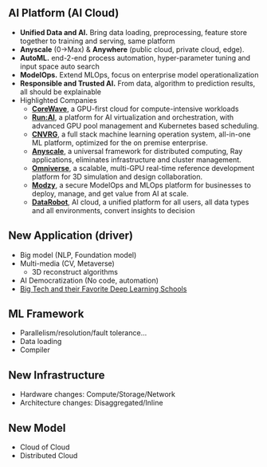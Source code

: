 ##  **AI Platform (AI Cloud)**
  * **Unified Data and AI.** Bring data loading, preprocessing, feature store together to training and serving, same platform
  * **Anyscale** (0->Max) & **Anywhere** (public cloud, private cloud, edge).
  * **AutoML.** end-2-end process automation, hyper-parameter tuning and input space auto search
  * **ModelOps.** Extend MLOps, focus on enterprise model operationalization
  * **Responsible and Trusted AI.** From data, algorithm to prediction results, all should be explainable
  * Highlighted Companies
     * [**CoreWave**](https://blog.coreweave.com/coreweave_nvidia), a GPU-first cloud for compute-intensive workloads
     * [**Run:AI**](https://www.run.ai/), a platform for AI virtualization and orchestration, with advanced GPU pool management and Kubernetes based scheduling.
     * [**CNVRG**](https://cnvrg.io/), a full stack machine learning operation system, all-in-one ML platform, optimized for the on premise enterprise.
     * [**Anyscale**](https://www.anyscale.com/ray-open-source), a universal framework for distributed computing, Ray applications, eliminates infrastructure and cluster management.
     * [**Omniverse**](https://developer.nvidia.com/nvidia-omniverse-platform), a scalable, multi-GPU real-time reference development platform for 3D simulation and design collaboration.
     * [**Modzy**](https://www.modzy.com/), a secure ModelOps and MLOps platform for businesses to deploy, manage, and get value from AI at scale.
     * [**DataRobot**](https://www.datarobot.com/), AI cloud, a unified platform for all users, all data types and all environments, convert insights to decision



##  **New Application (driver)**
  * Big model (NLP, Foundation model)
  * Multi-media (CV, Metaverse)
     * 3D reconstruct algorithms
  * AI Democratization (No code, automation)
  * [Big Tech and their Favorite Deep Learning Schools](https://thesequence.substack.com/p/-big-tech-and-their-favorite-deep?utm_source=substack&utm_medium=email&utm_content=share&token=eyJ1c2VyX2lkIjoyOTUwMTI2MCwicG9zdF9pZCI6NDE1MTA1OTAsIl8iOiI4WEh2diIsImlhdCI6MTYzMjA3NTI0NiwiZXhwIjoxNjMyMDc4ODQ2LCJpc3MiOiJwdWItNTQzMDkiLCJzdWIiOiJwb3N0LXJlYWN0aW9uIn0.uLSlBC6p4zucSQzOaRjxxWCeSrqSg9IRcvn7OVrl1RY)

## **ML Framework**
  * Parallelism/resolution/fault tolerance...
  * Data loading
  * Compiler



## **New Infrastructure**
  * Hardware changes: Compute/Storage/Network
  * Architecture changes: Disaggregated/Inline


## **New Model**
  * Cloud of Cloud
  * Distributed Cloud
